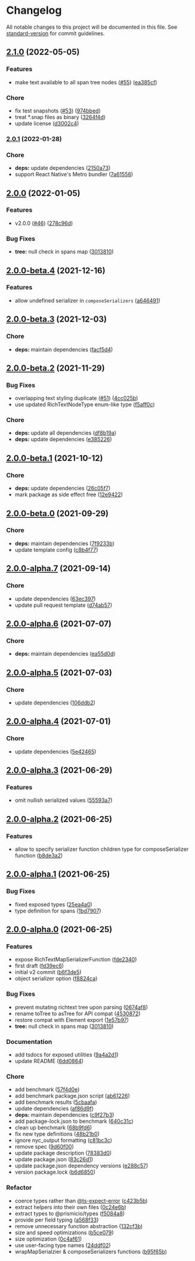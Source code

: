 # Changelog

All notable changes to this project will be documented in this file. See [standard-version](https://github.com/conventional-changelog/standard-version) for commit guidelines.

## [2.1.0](https://github.com/prismicio/prismic-richtext/compare/v2.0.1...v2.1.0) (2022-05-05)


### Features

* make text available to all span tree nodes ([#55](https://github.com/prismicio/prismic-richtext/issues/55)) ([ea385cf](https://github.com/prismicio/prismic-richtext/commit/ea385cf63d2d0d2dfd2fdcae61e1c7ac9bed0afa))


### Chore

* fix test snapshots ([#53](https://github.com/prismicio/prismic-richtext/issues/53)) ([974bbed](https://github.com/prismicio/prismic-richtext/commit/974bbed1cfd5100c64629dfa991791eb090b89b2))
* treat *.snap files as binary ([3264f4d](https://github.com/prismicio/prismic-richtext/commit/3264f4d13ce4443aa470637a59e4898c574d508e))
* update license ([d3002c4](https://github.com/prismicio/prismic-richtext/commit/d3002c48f55be702a59900368066e3baf7408c36))

### [2.0.1](https://github.com/prismicio/prismic-richtext/compare/v2.0.0...v2.0.1) (2022-01-28)


### Chore

* **deps:** update dependencies ([2150a73](https://github.com/prismicio/prismic-richtext/commit/2150a73bcf1cf1a81a4e475c68807e1ef80549ef))
* support React Native's Metro bundler ([7a61556](https://github.com/prismicio/prismic-richtext/commit/7a6155631ff780fa472f75c56042a250f0c22808))

## [2.0.0](https://github.com/prismicio/prismic-richtext/compare/v1.0.3...v2.0.0) (2022-01-05)


### Features

* v2.0.0 ([#46](https://github.com/prismicio/prismic-richtext/issues/46)) ([278c96d](https://github.com/prismicio/prismic-richtext/commit/278c96dd251775242cad10925d2662e0be4b30e0))


### Bug Fixes

* **tree:** null check in spans map ([3013810](https://github.com/prismicio/prismic-richtext/commit/30138102d62333c6cc82a83da4605163a2ecb9b4))

## [2.0.0-beta.4](https://github.com/prismicio/prismic-richtext/compare/v2.0.0-beta.3...v2.0.0-beta.4) (2021-12-16)


### Features

* allow undefined serializer in `composeSerializers` ([a646491](https://github.com/prismicio/prismic-richtext/commit/a64649154c43e8cefca6cd4e1a8f1c8dff70acca))

## [2.0.0-beta.3](https://github.com/prismicio/prismic-richtext/compare/v2.0.0-beta.2...v2.0.0-beta.3) (2021-12-03)


### Chore

* **deps:** maintain dependencies ([facf5d4](https://github.com/prismicio/prismic-richtext/commit/facf5d4367a15959c6911f64fe1c7ea911911e66))

## [2.0.0-beta.2](https://github.com/prismicio/prismic-richtext/compare/v2.0.0-beta.1...v2.0.0-beta.2) (2021-11-29)


### Bug Fixes

* overlapping text styling duplicate ([#51](https://github.com/prismicio/prismic-richtext/issues/51)) ([4cc025b](https://github.com/prismicio/prismic-richtext/commit/4cc025bac5ce3826f0a88243fad38998ad26167b))
* use updated RichTextNodeType enum-like type ([f5aff0c](https://github.com/prismicio/prismic-richtext/commit/f5aff0c5794729ea9ce14a2f0b1adece092269c1))


### Chore

* **deps:** update all dependencies ([df8b19a](https://github.com/prismicio/prismic-richtext/commit/df8b19a843d1cd0c77acd4eb0aec082ee9dde93d))
* **deps:** update dependencies ([e385226](https://github.com/prismicio/prismic-richtext/commit/e3852265c2dbc447f086bc39bb8b506cc0517fac))

## [2.0.0-beta.1](https://github.com/prismicio/prismic-richtext/compare/v2.0.0-beta.0...v2.0.0-beta.1) (2021-10-12)


### Chore

* **deps:** update dependencies ([26c05f7](https://github.com/prismicio/prismic-richtext/commit/26c05f7f3cef66c999581dba011cc5fb315492a2))
* mark package as side effect free ([12e9422](https://github.com/prismicio/prismic-richtext/commit/12e94221650b5eb7974f5dbb9309831eb9ebc47c))

## [2.0.0-beta.0](https://github.com/prismicio/prismic-richtext/compare/v2.0.0-alpha.7...v2.0.0-beta.0) (2021-09-29)


### Chore

* **deps:** maintain dependencies ([7f9233b](https://github.com/prismicio/prismic-richtext/commit/7f9233b7555d92a798515ba9dad2fab008d1966f))
* update template config ([c8b4f77](https://github.com/prismicio/prismic-richtext/commit/c8b4f7754af6c66eedd2ac29cb31b1b901527513))

## [2.0.0-alpha.7](https://github.com/prismicio/prismic-richtext/compare/v2.0.0-alpha.6...v2.0.0-alpha.7) (2021-09-14)


### Chore

* update dependencies ([63ec397](https://github.com/prismicio/prismic-richtext/commit/63ec397b11f578655413325fdecbe0951d33c711))
* update pull request template ([d74ab57](https://github.com/prismicio/prismic-richtext/commit/d74ab57453d74fcd9955834d648e5c1dbc4bc518))

## [2.0.0-alpha.6](https://github.com/prismicio/prismic-richtext/compare/v2.0.0-alpha.5...v2.0.0-alpha.6) (2021-07-07)


### Chore

* **deps:** maintain dependencies ([ea55d0d](https://github.com/prismicio/prismic-richtext/commit/ea55d0d51b207d7c9345781618ebf8f3f4a34c52))

## [2.0.0-alpha.5](https://github.com/prismicio/prismic-richtext/compare/v2.0.0-alpha.4...v2.0.0-alpha.5) (2021-07-03)


### Chore

* update dependencies ([106ddb2](https://github.com/prismicio/prismic-richtext/commit/106ddb29d7df728fa12986efaa65b8cea5e8ccdd))

## [2.0.0-alpha.4](https://github.com/prismicio/prismic-richtext/compare/v2.0.0-alpha.3...v2.0.0-alpha.4) (2021-07-01)


### Chore

* update dependencies ([5e42465](https://github.com/prismicio/prismic-richtext/commit/5e42465bea21a008e2cdc5e3aa1397fb9a7fb38b))

## [2.0.0-alpha.3](https://github.com/prismicio/prismic-richtext/compare/v2.0.0-alpha.2...v2.0.0-alpha.3) (2021-06-29)


### Features

* omit nullish serialized values ([55593a7](https://github.com/prismicio/prismic-richtext/commit/55593a721b5194381871d1ec135439c0bd75e679))

## [2.0.0-alpha.2](https://github.com/prismicio/prismic-richtext/compare/v2.0.0-alpha.1...v2.0.0-alpha.2) (2021-06-25)


### Features

* allow to specify serializer function children type for composeSerializer function ([b8de3a2](https://github.com/prismicio/prismic-richtext/commit/b8de3a240b6f6c932d07855bf1b184f8a51ae181))

## [2.0.0-alpha.1](https://github.com/prismicio/prismic-richtext/compare/v2.0.0-alpha.0...v2.0.0-alpha.1) (2021-06-25)


### Bug Fixes

* fixed exposed types ([25ea4a0](https://github.com/prismicio/prismic-richtext/commit/25ea4a04fe0d63238432fbfc29cf36c7590cda0f))
* type definition for spans ([1bd7907](https://github.com/prismicio/prismic-richtext/commit/1bd79079a9898ce4b6b45cb6f81fdcf9ca862d6b))

## [2.0.0-alpha.0](https://github.com/prismicio/prismic-richtext/compare/v1.0.3...v2.0.0-alpha.0) (2021-06-25)


### Features

* expose RichTextMapSerializerFunction ([fde2340](https://github.com/prismicio/prismic-richtext/commit/fde2340b01605185cd83c307cd97ec7285dde81d))
* first draft ([fd39ec6](https://github.com/prismicio/prismic-richtext/commit/fd39ec62058e55fb04a6878a64664c5cd3b2ae9a))
* initial v2 commit ([b6f3de5](https://github.com/prismicio/prismic-richtext/commit/b6f3de59996a6113a23d5cf261e61fad03c84073))
* object serializer option ([f8824ca](https://github.com/prismicio/prismic-richtext/commit/f8824ca6dbf7267208d6249aa6eec5a376e789b4))


### Bug Fixes

* prevent mutating richtext tree upon parsing ([0674af8](https://github.com/prismicio/prismic-richtext/commit/0674af8906a8566a23d60d2a11464979b2a50824))
* rename toTree to asTree for API compat ([4530872](https://github.com/prismicio/prismic-richtext/commit/4530872998d5677594614e8b15c65c570b6d1348))
* restore compat with Element export ([1e57b97](https://github.com/prismicio/prismic-richtext/commit/1e57b97fa02cae8b8458c5bfb66e128b1d8c8045))
* **tree:** null check in spans map ([3013810](https://github.com/prismicio/prismic-richtext/commit/30138102d62333c6cc82a83da4605163a2ecb9b4))


### Documentation

* add tsdocs for exposed utilities ([9a4a2d1](https://github.com/prismicio/prismic-richtext/commit/9a4a2d1dab404162834f22bcfe3739de0f9c06c2))
* update README ([6dd0864](https://github.com/prismicio/prismic-richtext/commit/6dd08643d6a4b49af9ab9286fdee0987b50e0d03))


### Chore

* add benchmark ([57f4d0e](https://github.com/prismicio/prismic-richtext/commit/57f4d0ea15b970faffb7fbd0c60c8cb82a1ae44e))
* add benchmark package.json script ([ab61226](https://github.com/prismicio/prismic-richtext/commit/ab61226a08f210363c2d6cca335aa80cc820491c))
* add benchmark results ([5cbaafa](https://github.com/prismicio/prismic-richtext/commit/5cbaafa64c2883aa0bfee3f3c97f9342dcd000c4))
* update dependencies ([af86d9f](https://github.com/prismicio/prismic-richtext/commit/af86d9fefe5ae2b855b7ae79ea144d15a234b780))
* **deps:** maintain dependencies ([c9f27b3](https://github.com/prismicio/prismic-richtext/commit/c9f27b3e0574c6919d6cd01d7e25bc298a7bc9e6))
* add package-lock.json to benchmark ([640c31c](https://github.com/prismicio/prismic-richtext/commit/640c31c5b4c74d9805a039c6cdebaa31cd68fd1a))
* clean up benchmark ([68b9fd6](https://github.com/prismicio/prismic-richtext/commit/68b9fd6cd603629b3ffcf554a349e39ea6d372da))
* fix new type definitions ([48b21b0](https://github.com/prismicio/prismic-richtext/commit/48b21b0654ecbe728a1de9558d5086fa33085055))
* ignore nyc_output formatting ([c81bc3c](https://github.com/prismicio/prismic-richtext/commit/c81bc3caf32413036abe0e2b40828dee3c7a4506))
* remove spec ([9d60f00](https://github.com/prismicio/prismic-richtext/commit/9d60f006714fe3ac03ef0bef02fcb7ed22804408))
* update package description ([78383d0](https://github.com/prismicio/prismic-richtext/commit/78383d03cbcecd97756e22fb21482b6debdd0562))
* update package.json ([83c26d1](https://github.com/prismicio/prismic-richtext/commit/83c26d1210b99b5920a464096e2758c2dcd6a083))
* update package.json dependency versions ([e288c57](https://github.com/prismicio/prismic-richtext/commit/e288c57f1efa775709354cf3283cf16d2ae4cae4))
* version package.lock ([b6d6850](https://github.com/prismicio/prismic-richtext/commit/b6d68509569e488b94ded2186dd2b6b0544cd9b7))


### Refactor

* coerce types rather than [@ts-expect-error](https://github.com/ts-expect-error) ([c423b5b](https://github.com/prismicio/prismic-richtext/commit/c423b5b8c62bd4abdd513c5ffe3f9df8c3133365))
* extract helpers into their own files ([0c24e6b](https://github.com/prismicio/prismic-richtext/commit/0c24e6b8eec94fe8c29e52f5c915addda579588a))
* extract types to @prismicio/types ([f5084a8](https://github.com/prismicio/prismic-richtext/commit/f5084a8423433096e01844489a0394f384a0412e))
* provide per field typing ([a568f33](https://github.com/prismicio/prismic-richtext/commit/a568f33243f3151b7c34afc2694f86421ca18b7b))
* remove unnecessary function abstraction ([132cf3b](https://github.com/prismicio/prismic-richtext/commit/132cf3bc70ce163e9ccb11bd908415719643a9c2))
* size and speed optimizations ([b5ce079](https://github.com/prismicio/prismic-richtext/commit/b5ce079e199c555969dc4ac679c5e2e61604c4d3))
* size optimization ([0c4af61](https://github.com/prismicio/prismic-richtext/commit/0c4af614e4045c9cba8a28d3ef10baf6160e6738))
* use user-facing type names ([24ddf02](https://github.com/prismicio/prismic-richtext/commit/24ddf02a9ac2da13e3a142fb2d5e80521a7fcc33))
* wrapMapSerialzier & composeSerializers functions ([b95f65b](https://github.com/prismicio/prismic-richtext/commit/b95f65b50027d649c2833110a26cead1b67d14af))
